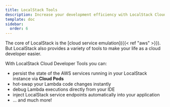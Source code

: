 ```yaml
---
title: LocalStack Tools
description: Increase your development efficiency with LocalStack Cloud Developer Tools.
template: doc
sidebar:
  order: 6
---
```


The core of LocalStack is the [cloud service emulation]({{< ref "aws" >}}).
But LocalStack also provides a variety of tools to make your life as a cloud developer easier.

With LocalStack Cloud Developer Tools you can:
* persist the state of the AWS services running in your LocalStack instance via **Cloud Pods**
* hot-swap your Lambda code changes instantly
* debug Lambda executions directly from your IDE
* inject LocalStack service endpoints automatically into your application
* ...
  and much more!